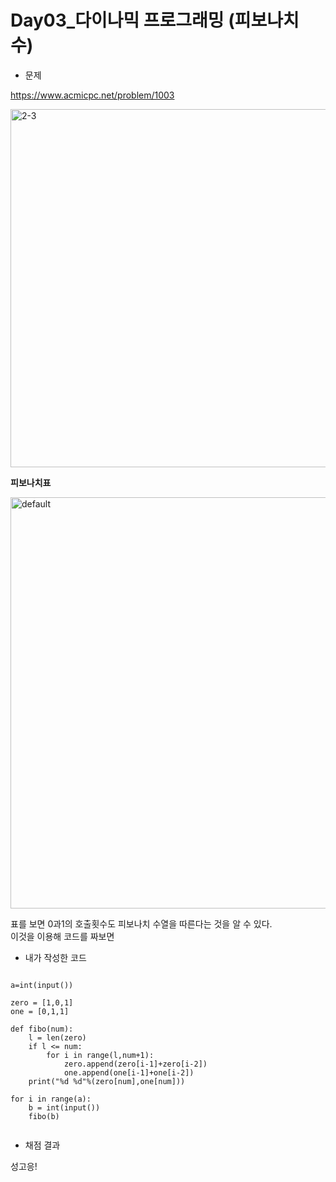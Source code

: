 # **Day03_다이나믹 프로그래밍 (피보나치 수)**

* 문제

https://www.acmicpc.net/problem/1003

<img width="573" alt="2-3" src="https://user-images.githubusercontent.com/29175001/51527420-c5cd0500-1e77-11e9-85c0-96e8f3f9235f.png">
  
  
  
  
__피보나치표__  
  
  
<img width="658" alt="default" src="https://user-images.githubusercontent.com/29175001/51527491-ea28e180-1e77-11e9-9a39-090d41098653.png">
  
표를 보면 0과1의 호출횟수도 피보나치 수열을 따른다는 것을 알 수 있다.  
이것을 이용해 코드를 짜보면

* 내가 작성한 코드
```Python3

a=int(input())

zero = [1,0,1]
one = [0,1,1]
 
def fibo(num):
    l = len(zero)
    if l <= num:
        for i in range(l,num+1):
            zero.append(zero[i-1]+zero[i-2])
            one.append(one[i-1]+one[i-2])
    print("%d %d"%(zero[num],one[num]))
 
for i in range(a):
    b = int(input())
    fibo(b)
        
```


* 채점 결과

성고응!  
  
  


